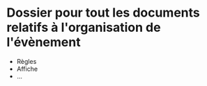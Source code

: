 # Dossier pour tout les documents relatifs à l'organisation de l'évènement

* Règles
* Affiche
* ...